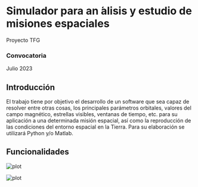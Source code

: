 # Simulador para an ́alisis y estudio de misiones espaciales
Proyecto TFG 

### Convocatoria 
Julio 2023

## Introducción
El trabajo tiene por objetivo el desarrollo de un software que sea capaz de
resolver entre otras cosas, los principales parámetros orbitales, valores del campo
magnético, estrellas visibles, ventanas de tiempo, etc. para su aplicación a una determinada
misión espacial, así como la reproducción de las condiciones del entorno espacial en la
Tierra. Para su elaboración se utilizará Python y/o Matlab.

## Funcionalidades

![plot](./docs/imgages/orbitas.png)

![plot](./docs/imgages/Lambert.png)
